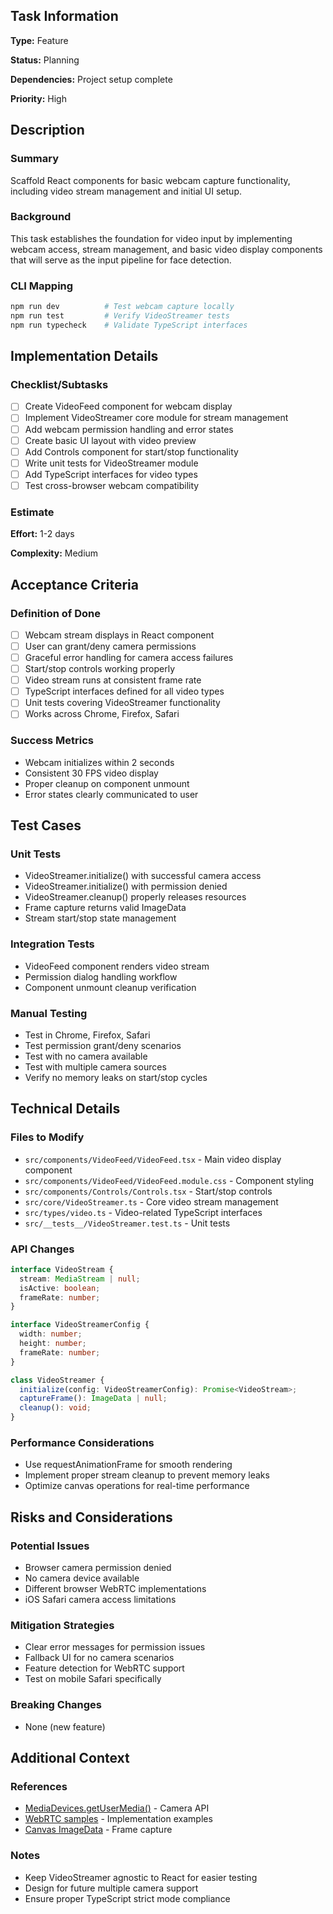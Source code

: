 ## Task Information

**Type:** Feature

**Status:** Planning

**Dependencies:** Project setup complete

**Priority:** High

## Description

### Summary
Scaffold React components for basic webcam capture functionality, including video stream management and initial UI setup.

### Background
This task establishes the foundation for video input by implementing webcam access, stream management, and basic video display components that will serve as the input pipeline for face detection.

### CLI Mapping
```bash
npm run dev          # Test webcam capture locally
npm run test         # Verify VideoStreamer tests
npm run typecheck    # Validate TypeScript interfaces
```

## Implementation Details

### Checklist/Subtasks
- [ ] Create VideoFeed component for webcam display
- [ ] Implement VideoStreamer core module for stream management
- [ ] Add webcam permission handling and error states
- [ ] Create basic UI layout with video preview
- [ ] Add Controls component for start/stop functionality
- [ ] Write unit tests for VideoStreamer module
- [ ] Add TypeScript interfaces for video types
- [ ] Test cross-browser webcam compatibility

### Estimate
**Effort:** 1-2 days

**Complexity:** Medium

## Acceptance Criteria

### Definition of Done
- [ ] Webcam stream displays in React component
- [ ] User can grant/deny camera permissions
- [ ] Graceful error handling for camera access failures
- [ ] Start/stop controls working properly
- [ ] Video stream runs at consistent frame rate
- [ ] TypeScript interfaces defined for all video types
- [ ] Unit tests covering VideoStreamer functionality
- [ ] Works across Chrome, Firefox, Safari

### Success Metrics
- Webcam initializes within 2 seconds
- Consistent 30 FPS video display
- Proper cleanup on component unmount
- Error states clearly communicated to user

## Test Cases

### Unit Tests
- VideoStreamer.initialize() with successful camera access
- VideoStreamer.initialize() with permission denied
- VideoStreamer.cleanup() properly releases resources
- Frame capture returns valid ImageData
- Stream start/stop state management

### Integration Tests
- VideoFeed component renders video stream
- Permission dialog handling workflow
- Component unmount cleanup verification

### Manual Testing
- Test in Chrome, Firefox, Safari
- Test permission grant/deny scenarios  
- Test with no camera available
- Test with multiple camera sources
- Verify no memory leaks on start/stop cycles

## Technical Details

### Files to Modify
- `src/components/VideoFeed/VideoFeed.tsx` - Main video display component
- `src/components/VideoFeed/VideoFeed.module.css` - Component styling
- `src/components/Controls/Controls.tsx` - Start/stop controls
- `src/core/VideoStreamer.ts` - Core video stream management
- `src/types/video.ts` - Video-related TypeScript interfaces
- `src/__tests__/VideoStreamer.test.ts` - Unit tests

### API Changes
```typescript
interface VideoStream {
  stream: MediaStream | null;
  isActive: boolean;
  frameRate: number;
}

interface VideoStreamerConfig {
  width: number;
  height: number;
  frameRate: number;
}

class VideoStreamer {
  initialize(config: VideoStreamerConfig): Promise<VideoStream>;
  captureFrame(): ImageData | null;
  cleanup(): void;
}
```

### Performance Considerations
- Use requestAnimationFrame for smooth rendering
- Implement proper stream cleanup to prevent memory leaks
- Optimize canvas operations for real-time performance

## Risks and Considerations

### Potential Issues
- Browser camera permission denied
- No camera device available
- Different browser WebRTC implementations
- iOS Safari camera access limitations

### Mitigation Strategies
- Clear error messages for permission issues
- Fallback UI for no camera scenarios
- Feature detection for WebRTC support
- Test on mobile Safari specifically

### Breaking Changes
- None (new feature)

## Additional Context

### References
- [MediaDevices.getUserMedia()](https://developer.mozilla.org/en-US/docs/Web/API/MediaDevices/getUserMedia) - Camera API
- [WebRTC samples](https://webrtc.github.io/samples/) - Implementation examples
- [Canvas ImageData](https://developer.mozilla.org/en-US/docs/Web/API/ImageData) - Frame capture

### Notes
- Keep VideoStreamer agnostic to React for easier testing
- Design for future multiple camera support
- Ensure proper TypeScript strict mode compliance